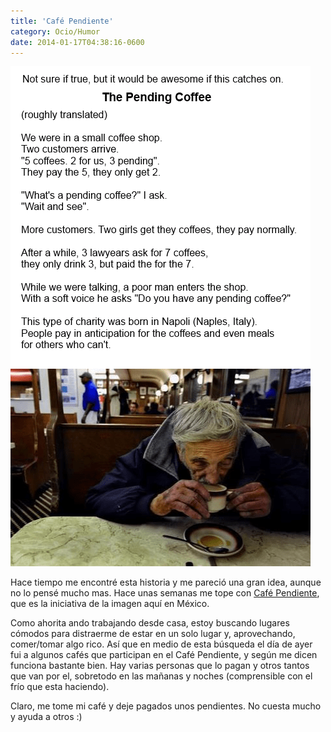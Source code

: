```yaml
---
title: 'Café Pendiente'
category: Ocio/Humor
date: 2014-01-17T04:38:16-0600
---
```


![Café Pendiente](2d567354-a3e2-496f-847e-e1df79950fa1.png)

Hace tiempo me encontré esta historia y me pareció una gran idea, aunque no lo pensé mucho mas. Hace unas semanas me tope con [Café Pendiente](http://cafependiente.org.mx/), que es la iniciativa de la imagen aquí en México.

Como ahorita ando trabajando desde casa, estoy buscando lugares cómodos para distraerme de estar en un solo lugar y, aprovechando, comer/tomar algo rico. Así que en medio de esta búsqueda el día de ayer fui a algunos cafés que participan en el Café Pendiente, y según me dicen funciona bastante bien. Hay varias personas que lo pagan y otros tantos que van por el, sobretodo en las mañanas y noches (comprensible con el frío que esta haciendo).

Claro, me tome mi café y deje pagados unos pendientes. No cuesta mucho y ayuda a otros :)
